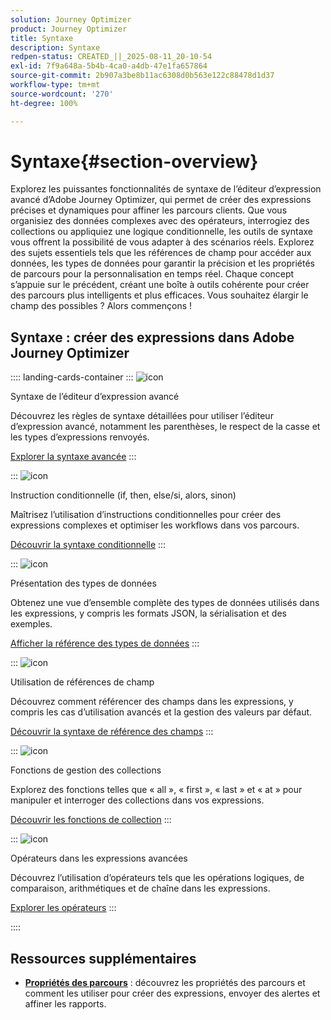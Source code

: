 ```yaml
---
solution: Journey Optimizer
product: Journey Optimizer
title: Syntaxe
description: Syntaxe
redpen-status: CREATED_||_2025-08-11_20-10-54
exl-id: 7f9a648a-5b4b-4ca0-a4db-47e1fa657864
source-git-commit: 2b907a3be8b11ac6308d0b563e122c88478d1d37
workflow-type: tm+mt
source-wordcount: '270'
ht-degree: 100%

---
```


# Syntaxe{#section-overview}

Explorez les puissantes fonctionnalités de syntaxe de l’éditeur d’expression avancé d’Adobe Journey Optimizer, qui permet de créer des expressions précises et dynamiques pour affiner les parcours clients. Que vous organisiez des données complexes avec des opérateurs, interrogiez des collections ou appliquiez une logique conditionnelle, les outils de syntaxe vous offrent la possibilité de vous adapter à des scénarios réels. Explorez des sujets essentiels tels que les références de champ pour accéder aux données, les types de données pour garantir la précision et les propriétés de parcours pour la personnalisation en temps réel. Chaque concept s’appuie sur le précédent, créant une boîte à outils cohérente pour créer des parcours plus intelligents et plus efficaces. Vous souhaitez élargir le champ des possibles ? Alors commençons !

## Syntaxe : créer des expressions dans Adobe Journey Optimizer

:::: landing-cards-container
:::
![icon](https://cdn.experienceleague.adobe.com/icons/code-branch.svg?lang=fr)

Syntaxe de l’éditeur d’expression avancé

Découvrez les règles de syntaxe détaillées pour utiliser l’éditeur d’expression avancé, notamment les parenthèses, le respect de la casse et les types d’expressions renvoyés.

[Explorer la syntaxe avancée](../using/building-journeys/expression/generalities.md)
:::

:::
![icon](https://cdn.experienceleague.adobe.com/icons/list-check.svg?lang=fr)

Instruction conditionnelle (if, then, else/si, alors, sinon)

Maîtrisez l’utilisation d’instructions conditionnelles pour créer des expressions complexes et optimiser les workflows dans vos parcours.

[Découvrir la syntaxe conditionnelle](../using/building-journeys/expression/conditional-instruction.md)
:::

:::
![icon](https://cdn.experienceleague.adobe.com/icons/book.svg?lang=fr)

Présentation des types de données

Obtenez une vue d’ensemble complète des types de données utilisés dans les expressions, y compris les formats JSON, la sérialisation et des exemples.

[Afficher la référence des types de données](../using/building-journeys/expression/data-types.md)
:::

:::
![icon](https://cdn.experienceleague.adobe.com/icons/code-branch.svg?lang=fr)

Utilisation de références de champ

Découvrez comment référencer des champs dans les expressions, y compris les cas d’utilisation avancés et la gestion des valeurs par défaut.

[Découvrir la syntaxe de référence des champs](../using/building-journeys/expression/field-references.md)
:::

:::
![icon](https://cdn.experienceleague.adobe.com/icons/gear.svg?lang=fr)

Fonctions de gestion des collections

Explorez des fonctions telles que « all », « first », « last » et « at » pour manipuler et interroger des collections dans vos expressions.

[Découvrir les fonctions de collection](../using/building-journeys/expression/collection-management-functions.md)
:::

:::
![icon](https://cdn.experienceleague.adobe.com/icons/screwdriver-wrench.svg?lang=fr)

Opérateurs dans les expressions avancées

Découvrez l’utilisation d’opérateurs tels que les opérations logiques, de comparaison, arithmétiques et de chaîne dans les expressions.

[Explorer les opérateurs](../using/building-journeys/expression/operators.md)
:::

::::


## Ressources supplémentaires

- **[Propriétés des parcours](../using/building-journeys/expression/journey-properties.md)** : découvrez les propriétés des parcours et comment les utiliser pour créer des expressions, envoyer des alertes et affiner les rapports.
